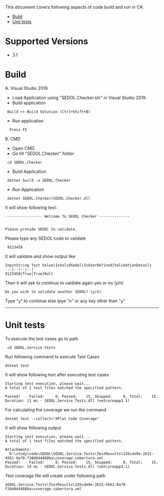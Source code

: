 This document covers following aspects of code build and run in C#. 

* [Build](#build)
* [Unit tests](#unit-tests)

# Supported Versions

* 3.1

# Build

A. Visual Studio 2019

- Load Application using "SEDOL.Checker.sln" in Visual Studio 2019.
- Build application
```
 Build >> Build Solution (Ctrl+Shift+B)
```
- Run application
```
  Press F5
```

 B. CMD

 - Open CMD
 - Go till "SEDOL.Checker" folder
 ```
  cd SEDOL.Checker
 ```
 - Build Application
 ```
  dotnet build -o SEDOL.Checker
 ```
- Run Application
```
 dotnet SEDOL.Checker/SEDOL.Checker.dll
```

It will show following text:

```
----------------- Welcome To SEDOL Checker --------------


Please provide SEDOL to validate.

```

Please type any SEDOL code to validate
```
 9123458
```
It will validate and show output like
```
InputString Test Value|IsValidSedol|IsUserDefined|ValidationDetails
---|--|--|--|
9123458|True|True|Null
```
Then it will ask to continue to valdiate again yes or no (y/n)
```
Do you wish to validate another SEDOL? (y/n)
```

Type "y" to continue else tpye "n" or any key other than "y"

--------------------------------------------------------

# Unit tests

To execute the test cases go to path 
```
 cd SEDOL.Service.Tests
```
Run following command to execute Test Cases

```
dotnet test
```
It will show following text after executing test cases
```
Starting test execution, please wait...
A total of 1 test files matched the specified pattern.

Passed!  - Failed:     0, Passed:    15, Skipped:     0, Total:    15, Duration: 11 ms - SEDOL.Service.Tests.dll (netcoreapp3.1)
```

For calculating the coverage we run the command

```
dotnet test --collect="XPlat Code Coverage"
```
It will show following output
```
Starting test execution, please wait...
A total of 1 test files matched the specified pattern.

Attachments:
  D:\study\code\SEDOL\SEDOL.Service.Tests\TestResults\326cde9e-2615-4561-8a70-f28d8d4488ba\coverage.cobertura.xml
Passed!  - Failed:     0, Passed:    15, Skipped:     0, Total:    15, Duration: 14 ms - SEDOL.Service.Tests.dll (netcoreapp3.1)
```
Test coverage file will create under following path
```
SEDOL.Service.Tests\TestResults\326cde9e-2615-4561-8a70-f28d8d4488ba\coverage.cobertura.xml
```